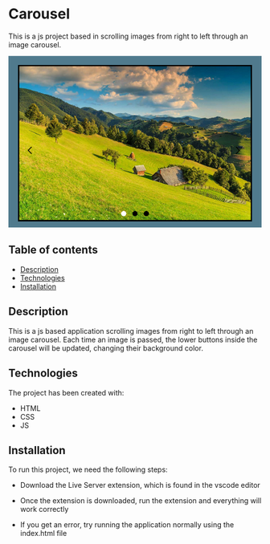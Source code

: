 # Carousel

This is a js project based in scrolling images from right to left through an image carousel.

![Image text](img/app-preview.png)

## Table of contents

- [Description](#description)
- [Technologies](#technologies)
- [Installation](#installation)

## Description

This is a js based application scrolling images from right to left through an image carousel. Each time an image is passed, the lower buttons inside the carousel will be updated, changing their background color.

## Technologies

The project has been created with:

- HTML
- CSS
- JS

## Installation

To run this project, we need the following steps:

- Download the Live Server extension, which is found in the vscode editor

- Once the extension is downloaded, run the extension and everything will work correctly

- If you get an error, try running the application normally using the index.html file
